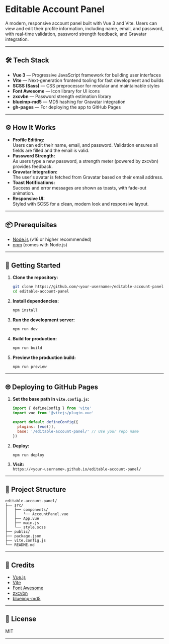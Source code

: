# Editable Account Panel

A modern, responsive account panel built with Vue 3 and Vite. Users can view and edit their profile information, including name, email, and password, with real-time validation, password strength feedback, and Gravatar integration.

---

## 🛠 Tech Stack

- **Vue 3** — Progressive JavaScript framework for building user interfaces
- **Vite** — Next-generation frontend tooling for fast development and builds
- **SCSS (Sass)** — CSS preprocessor for modular and maintainable styles
- **Font Awesome** — Icon library for UI icons
- **zxcvbn** — Password strength estimation library
- **blueimp-md5** — MD5 hashing for Gravatar integration
- **gh-pages** — For deploying the app to GitHub Pages

---

## ⚙️ How It Works

- **Profile Editing:**  
  Users can edit their name, email, and password. Validation ensures all fields are filled and the email is valid.
- **Password Strength:**  
  As users type a new password, a strength meter (powered by zxcvbn) provides feedback.
- **Gravatar Integration:**  
  The user's avatar is fetched from Gravatar based on their email address.
- **Toast Notifications:**  
  Success and error messages are shown as toasts, with fade-out animation.
- **Responsive UI:**  
  Styled with SCSS for a clean, modern look and responsive layout.

---

## 📦 Prerequisites

- [Node.js](https://nodejs.org/) (v16 or higher recommended)
- [npm](https://www.npmjs.com/) (comes with Node.js)

---

## 🚀 Getting Started

1. **Clone the repository:**
    ```bash
    git clone https://github.com/<your-username>/editable-account-panel.git
    cd editable-account-panel
    ```

2. **Install dependencies:**
    ```bash
    npm install
    ```

3. **Run the development server:**
    ```bash
    npm run dev
    ```

4. **Build for production:**
    ```bash
    npm run build
    ```

5. **Preview the production build:**
    ```bash
    npm run preview
    ```

---

## 🌐 Deploying to GitHub Pages

1. **Set the base path in `vite.config.js`:**
    ```js
    import { defineConfig } from 'vite'
    import vue from '@vitejs/plugin-vue'

    export default defineConfig({
      plugins: [vue()],
      base: '/editable-account-panel/' // Use your repo name
    })
    ```

2. **Deploy:**
    ```bash
    npm run deploy
    ```

3. **Visit:**  
   `https://<your-username>.github.io/editable-account-panel/`

---

## 📁 Project Structure

```
editable-account-panel/
├── src/
│   ├── components/
│   │   └── AccountPanel.vue
│   ├── App.vue
│   ├── main.js
│   └── style.scss
├── public/
├── package.json
├── vite.config.js
└── README.md
```

---

## 🙏 Credits

- [Vue.js](https://vuejs.org/)
- [Vite](https://vitejs.dev/)
- [Font Awesome](https://fontawesome.com/)
- [zxcvbn](https://github.com/dropbox/zxcvbn)
- [blueimp-md5](https://github.com/blueimp/JavaScript-MD5)

---

## 📃 License

MIT

---
